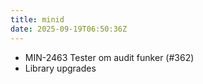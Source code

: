 ```yaml
---
title: minid
date: 2025-09-19T06:50:36Z
---
```

- MIN-2463 Tester om audit funker (#362)
- Library upgrades

